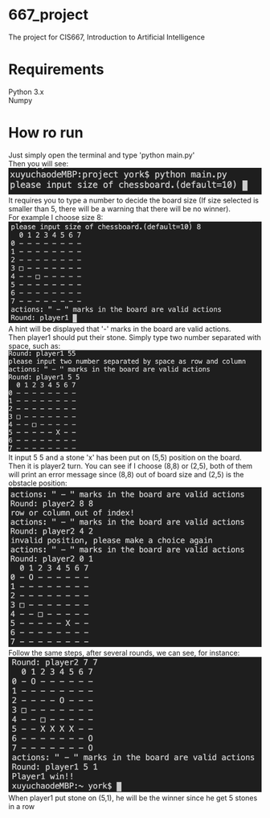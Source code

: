 # 667_project
The project for CIS667, Introduction to Artificial Intelligence

# Requirements
Python 3.x<br/>
Numpy

# How ro run
Just simply open the terminal and type 'python main.py'<br/>
Then you will see:<br/>
![alt text](Screenshots/initial.png)<br/>
It requires you to type a number to decide the board size (If size selected is smaller than 5, there will be a warning that there will be no winner).<br/>
For example I choose size 8:<br/>
![alt text](Screenshots/choosesize.png)<br/>
A hint will be displayed that '-' marks in the board are valid actions.<br/>
Then player1 should put their stone. Simply type two number separated with space, such as:<br/>
![alt text](Screenshots/player1.png)<br/>
It input 5 5 and a stone 'x' has been put on (5,5) position on the board.<br/>
Then it is player2 turn. You can see if I choose (8,8) or (2,5), both of them will print an error message since (8,8) out of board size and (2,5) is the obstacle position:<br/>
![alt text](Screenshots/player2bug.png)<br/>
Follow the same steps, after several rounds, we can see, for instance:<br/>
![alt text](Screenshots/winner.png)<br/>
When player1 put stone on (5,1), he will be the winner since he get 5 stones in a row<br/>
